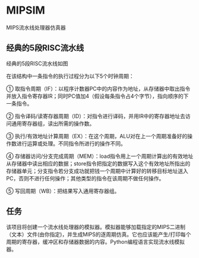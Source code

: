 # MIPSIM
MIPS流水线处理器仿真器

## 经典的5段RISC流水线

经典的5段RISC流水线如图

在该结构中一条指令的执行过程分为以下5个时钟周期：

①	取指令周期（IF）：以程序计数器PC中的内容作为地址，从存储器中取出指令并放入指令寄存器IR；同时PC值加4（假设每条指令占4个字节），指向顺序的下一条指令。

②	指令译码/读寄存器周期（ID）：对指令进行译码，并用IR中的寄存器地址去访问通用寄存器组，读出所需的操作数。

③	执行/有效地址计算周期（EX）：在这个周期，ALU对在上一个周期准备好的操作数进行运算或处理。不同指令所进行的操作不同。

④	存储器访问/分支完成周期（MEM）：load指令用上一个周期计算出的有效地址从存储器中读出相应的数据；store指令把指定的数据写入这个有效地址所指出的存储器单元；分支指令若分支成功就把钱一个周期中计算好的转移目标地址送入PC，否则不进行任何操作；其他类型的指令在该周期不做任何操作。

⑤	写回周期（WB）：把结果写入通用寄存器组。

## 任务

该项目将创建一个流水线处理器的模拟器。模拟器能够加载指定的MIPS二进制（文本）文件(由你指定)，并生成MIPS的逐周期仿真。它也应该能产生/打印每个周期的寄存器，缓冲区和存储器数据的内容。Python编程语言实现流水线模拟器。

